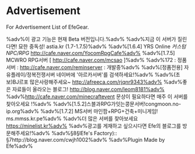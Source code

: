 Advertisement
=============

For Advertisement List of EfeGear.

%adv%이 광고 기능은 현재 Beta 버전입니다.%adv%
%adv%지금 이 서버가 질린다면! 묘한 중독성! astia.kr (1.7-1.7.5)%adv%
%adv%[1.6.4] YRS Online *커스텀 NPC/RPG* http://cafe.naver.com/YocomRpgCafe%adv%
%adv%[1.7.5] MCWRO RPG서버 [ http://cafe.naver.com/mcsao ]%adv%
%adv%172 : 정품서버 : http://cafe.naver.com/reminserver : 개발중%adv%
%adv%[정품전용] 자유플레이/정복전쟁서버 네이버에 '아르카서버'를 검색하세요!%adv%
%adv%(초보)BJ르포 많은사랑해주세요~ http://afreeca.com/rjqnr9343%adv%
%adv%좋은 자료들이 올라오는 블로그! http://blog.naver.com/leom8181%adv%
%adv%http://cafe.naver.com/minecraftevent 문상이 필요하다면 매주 이 서버를 찾아오세요 !%adv%
%adv%[1.5.2]스블과RPG가잇는콩문서버!congmoon.no-ip.org%adv%
%adv%[1.7.2] MS서버 마인팜+RPG+건축+미니게임! ms.mmss.kr.pe%adv%
%adv%더 많은 서버를 찾아보세요 https://minelist.kr%adv%
%adv%광고를 게재하고 싶으시다면 Efe의 블로그를 방문해주세요!%adv%
%adv%§8§lEfe's Factory):: §7http://blog.naver.com/cwjh1002%adv%
%adv%Plugin Made by Efe%adv%
